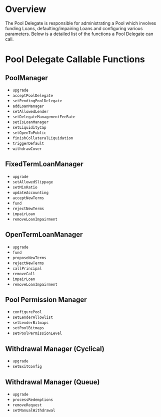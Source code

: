 # Overview

The Pool Delegate is responsible for administrating a Pool which involves funding Loans, defaulting/impairing Loans and configuring various parameters. Below is a detailed list of the functions a Pool Delegate can call.

# Pool Delegate Callable Functions

## PoolManager

* `upgrade`
* `acceptPoolDelegate`
* `setPendingPoolDelegate`
* `addLoanManager`
* `setAllowedLender`
* `setDelegateManagementFeeRate`
* `setIsLoanManager`
* `setLiquidityCap`
* `setOpenToPublic`
* `finishCollateralLiquidation`
* `triggerDefault`
* `withdrawCover`

## FixedTermLoanManager

* `upgrade`
* `setAllowedSlippage`
* `setMinRatio`
* `updateAccounting`
* `acceptNewTerms`
* `fund`
* `rejectNewTerms`
* `impairLoan`
* `removeLoanImpairment`

## OpenTermLoanManager

* `upgrade`
* `fund`
* `proposeNewTerms`
* `rejectNewTerms`
* `callPrincipal`
* `removeCall`
* `impairLoan`
* `removeLoanImpairment`

## Pool Permission Manager

* `configurePool`
* `setLenderAllowlist`
* `setLenderBitmaps`
* `setPoolBitmaps`
* `setPoolPermissionLevel`

## Withdrawal Manager (Cyclical)

* `upgrade`
* `setExitConfig`

## Withdrawal Manager (Queue)

* `upgrade`
* `processRedemptions`
* `removeRequest`
* `setManualWithdrawal`
